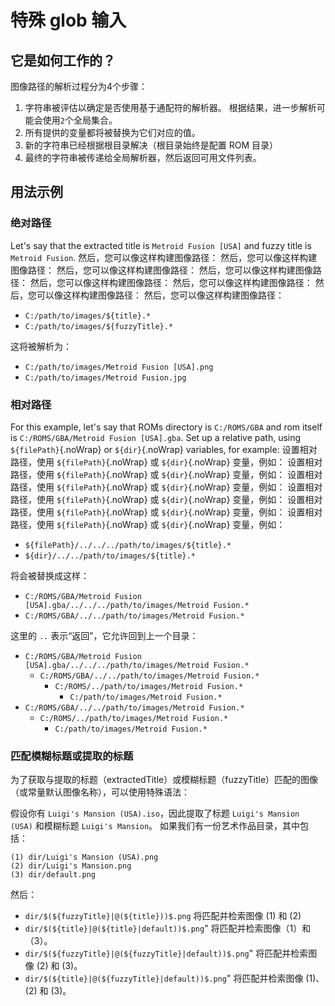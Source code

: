 # 特殊 glob 输入

## 它是如何工作的？

图像路径的解析过程分为4个步骤：
1. 字符串被评估以确定是否使用基于通配符的解析器。 根据结果，进一步解析可能会使用`2`个全局集合。
1. 所有提供的变量都将被替换为它们对应的值。
1. 新的字符串已经根据根目录解决（根目录始终是配置 ROM 目录）
1. 最终的字符串被传递给全局解析器，然后返回可用文件列表。

## 用法示例

### 绝对路径

Let's say that the extracted title is `Metroid Fusion [USA]` and fuzzy title is `Metroid Fusion`. 然后，您可以像这样构建图像路径： 然后，您可以像这样构建图像路径： 然后，您可以像这样构建图像路径： 然后，您可以像这样构建图像路径： 然后，您可以像这样构建图像路径： 然后，您可以像这样构建图像路径： 然后，您可以像这样构建图像路径： 然后，您可以像这样构建图像路径：

- `C:/path/to/images/${title}.*`
- `C:/path/to/images/${fuzzyTitle}.*`

这将被解析为：

- `C:/path/to/images/Metroid Fusion [USA].png`
- `C:/path/to/images/Metroid Fusion.jpg`

### 相对路径

For this example, let's say that ROMs directory is `C:/ROMS/GBA` and rom itself is `C:/ROMS/GBA/Metroid Fusion [USA].gba`. Set up a relative path, using `${filePath}`{.noWrap} or `${dir}`{.noWrap} variables, for example: 设置相对路径，使用 `${filePath}`{.noWrap} 或 `${dir}`{.noWrap} 变量，例如： 设置相对路径，使用 `${filePath}`{.noWrap} 或 `${dir}`{.noWrap} 变量，例如： 设置相对路径，使用 `${filePath}`{.noWrap} 或 `${dir}`{.noWrap} 变量，例如： 设置相对路径，使用 `${filePath}`{.noWrap} 或 `${dir}`{.noWrap} 变量，例如： 设置相对路径，使用 `${filePath}`{.noWrap} 或 `${dir}`{.noWrap} 变量，例如： 设置相对路径，使用 `${filePath}`{.noWrap} 或 `${dir}`{.noWrap} 变量，例如：

- `${filePath}/../../../path/to/images/${title}.*`
- `${dir}/../../path/to/images/${title}.*`

将会被替换成这样：

- `C:/ROMS/GBA/Metroid Fusion [USA].gba/../../../path/to/images/Metroid Fusion.*`
- `C:/ROMS/GBA/../../path/to/images/Metroid Fusion.*`

这里的 `..` 表示“返回”，它允许回到上一个目录：

- `C:/ROMS/GBA/Metroid Fusion [USA].gba/../../../path/to/images/Metroid Fusion.*`
  - `C:/ROMS/GBA/../../path/to/images/Metroid Fusion.*`
    - `C:/ROMS/../path/to/images/Metroid Fusion.*`
      - `C:/path/to/images/Metroid Fusion.*`
- `C:/ROMS/GBA/../../path/to/images/Metroid Fusion.*`
  - `C:/ROMS/../path/to/images/Metroid Fusion.*`
    - `C:/path/to/images/Metroid Fusion.*`

### 匹配模糊标题或提取的标题

为了获取与提取的标题（extractedTitle）或模糊标题（fuzzyTitle）匹配的图像（或常量默认图像名称），可以使用特殊语法：

假设你有 `Luigi's Mansion (USA).iso`，因此提取了标题 `Luigi's Mansion (USA)` 和模糊标题 `Luigi's Mansion`。 如果我们有一份艺术作品目录，其中包括：
```
(1) dir/Luigi's Mansion (USA).png
(2) dir/Luigi's Mansion.png
(3) dir/default.png
```
然后：

- `dir/$(${fuzzyTitle}|@(${title}))$.png` 将匹配并检索图像 (1) 和 (2)
- `dir/$(${title}|@(${title}|default))$.png`" 将匹配并检索图像（1）和（3）。
- `dir/$(${fuzzyTitle}|@(${fuzzyTitle}|default))$.png`" 将匹配并检索图像 (2) 和 (3)。
- `dir/$(${title}|@(${fuzzyTitle}|default))$.png`" 将匹配并检索图像 (1)、(2) 和 (3)。
